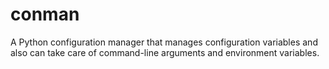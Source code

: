 conman
======

A Python configuration manager that manages configuration variables and
also can take care of command-line arguments and environment variables.
